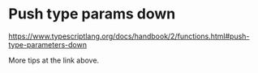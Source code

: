 # Push type params down

https://www.typescriptlang.org/docs/handbook/2/functions.html#push-type-parameters-down

More tips at the link above.
